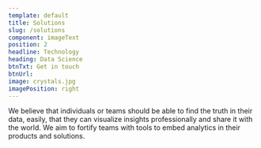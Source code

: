 ```yaml
---
template: default
title: Solutions
slug: /solutions
component: imageText
position: 2
headline: Technology
heading: Data Science
btnTxt: Get in touch
btnUrl: 
image: crystals.jpg
imagePosition: right
---
```


We believe that individuals or teams should be able to find the truth in their data, easily, that 
they can visualize insights professionally and share it with the world. We aim to fortify teams with 
tools to embed analytics in their products and solutions.
